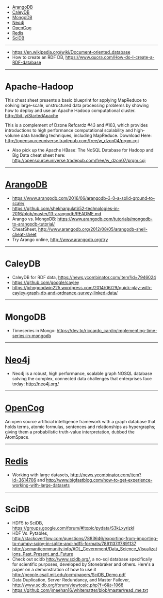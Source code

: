 + [ArangoDB](#arangodb)
+ [CaleyDB](#caleydb)
+ [MongoDB](#mongodb)
+ [Neo4j](#neo4j)
+ [OpenCog](#opencog)
+ [Redis](#redis)
+ [SciDB](#scidb)

----

+ https://en.wikipedia.org/wiki/Document-oriented_database
+ How to create an RDF DB, https://www.quora.com/How-do-I-create-a-RDF-database

----

# Apache-Hadoop

This cheat sheet presents a basic blueprint for applying MapReduce to solving large-scale, unstructured data processing problems by showing how to deploy and use an Apache Hadoop computational cluster. http://bit.ly/StartedApache

This is a complement of Dzone Refcardz #43 and #103, which provides introductions to high performance computational scalability and high-volume data handling techniques, including MapReduce.
Download Here: http://opensourceuniverse.tradepub.com/free/w_dzon04/prgm.cgi  

* Also pick up the Apache HBase: The NoSQL Database for Hadoop and Big Data cheat sheet here: http://opensourceuniverse.tradepub.com/free/w_dzon07/prgm.cgi

----

# [ArangoDB](https://www.arangodb.com/)
+ https://www.arangodb.com/2016/06/arangodb-3-0-a-solid-ground-to-scale/
+ https://github.com/shekhargulati/52-technologies-in-2016/blob/master/13-arangodb/README.md
+ Arango vs. MongoDB: https://www.arangodb.com/tutorials/mongodb-to-arangodb-tutorial/
+ CheatSheet, http://www.arangodb.org/2012/08/05/arangodb-shell-cheat-sheet
+ Try Arango online, http://www.arangodb.org/try

----

# CaleyDB 
+ CaleyDB for RDF data, https://news.ycombinator.com/item?id=7946024
+ https://github.com/google/cayley
+ https://johngoodwin225.wordpress.com/2014/06/29/quick-play-with-cayley-graph-db-and-ordnance-survey-linked-data/

----

# MongoDB
+ Timeseries in Mongo: https://dev.to/riccardo_cardin/implementing-time-series-in-mongodb

----

# [Neo4j](https://en.wikipedia.org/wiki/Neo4j)
+ Neo4j is a robust, high performance, scalable graph NOSQL database solving the complex, connected data challenges that enterprises face today: http://neo4j.org/

----

# [OpenCog](https://en.wikipedia.org/wiki/OpenCog)
An open source artificial intelligence framework with a graph database that holds terms, atomic formulas, sentences and relationships as hypergraphs; giving them a probabilistic truth-value interpretation, dubbed the AtomSpace.

----

# [Redis](http://en.wikipedia.org/wiki/Redis)
* Working with large datasets, http://news.ycombinator.com/item?id=3614706 and http://www.bigfastblog.com/how-to-get-experience-working-with-large-datasets

----

# SciDB
* HDF5 to SciDB, https://groups.google.com/forum/#!topic/pydata/S3kLxyrizkI
* HDF Vs. Pytables, http://stackoverflow.com/questions/7883646/exporting-from-importing-to-numpy-scipy-in-sqlite-and-hdf5-formats/7891137#7891137
* http://semanticommunity.info/AOL_Government/Data_Science_Visualizations_Past_Present_and_Future
* Check out scidb http://www.scidb.org/, a no-sql database specifically for scientific purposes, developed by Stonebraker and others. Here's a paper on a demonstration of how to use it http://people.csail.mit.edu/pcm/papers/SciDB_Demo.pdf
* Data Duplication, Server Redundancy, and Master Failover, http://www.scidb.org/forum/viewtopic.php?f=6&t=1068
* https://github.com/jmeehan16/whitematter/blob/master/read_me.txt


